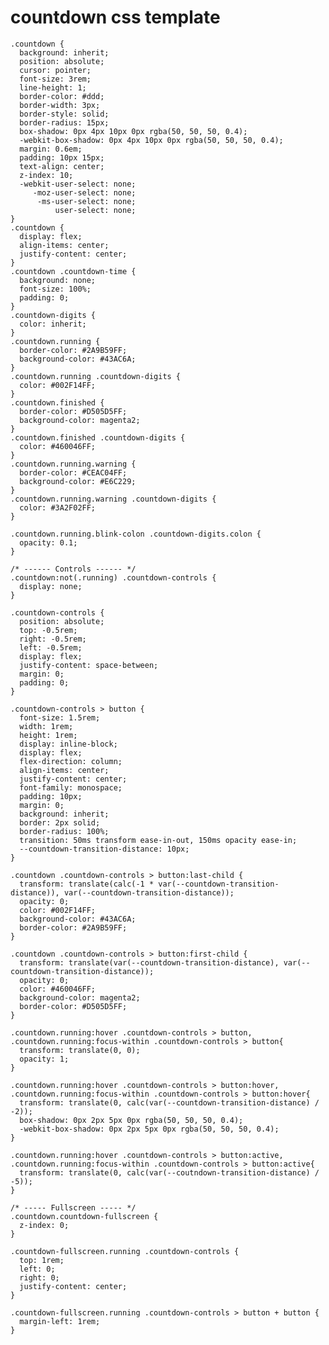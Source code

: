 # countdown css template

    .countdown {
      background: inherit;
      position: absolute;
      cursor: pointer;
      font-size: 3rem;
      line-height: 1;
      border-color: #ddd;
      border-width: 3px;
      border-style: solid;
      border-radius: 15px;
      box-shadow: 0px 4px 10px 0px rgba(50, 50, 50, 0.4);
      -webkit-box-shadow: 0px 4px 10px 0px rgba(50, 50, 50, 0.4);
      margin: 0.6em;
      padding: 10px 15px;
      text-align: center;
      z-index: 10;
      -webkit-user-select: none;
         -moz-user-select: none;
          -ms-user-select: none;
              user-select: none;
    }
    .countdown {
      display: flex;
      align-items: center;
      justify-content: center;
    }
    .countdown .countdown-time {
      background: none;
      font-size: 100%;
      padding: 0;
    }
    .countdown-digits {
      color: inherit;
    }
    .countdown.running {
      border-color: #2A9B59FF;
      background-color: #43AC6A;
    }
    .countdown.running .countdown-digits {
      color: #002F14FF;
    }
    .countdown.finished {
      border-color: #D505D5FF;
      background-color: magenta2;
    }
    .countdown.finished .countdown-digits {
      color: #460046FF;
    }
    .countdown.running.warning {
      border-color: #CEAC04FF;
      background-color: #E6C229;
    }
    .countdown.running.warning .countdown-digits {
      color: #3A2F02FF;
    }
    
    .countdown.running.blink-colon .countdown-digits.colon {
      opacity: 0.1;
    }
    
    /* ------ Controls ------ */
    .countdown:not(.running) .countdown-controls {
      display: none;
    }
    
    .countdown-controls {
      position: absolute;
      top: -0.5rem;
      right: -0.5rem;
      left: -0.5rem;
      display: flex;
      justify-content: space-between;
      margin: 0;
      padding: 0;
    }
    
    .countdown-controls > button {
      font-size: 1.5rem;
      width: 1rem;
      height: 1rem;
      display: inline-block;
      display: flex;
      flex-direction: column;
      align-items: center;
      justify-content: center;
      font-family: monospace;
      padding: 10px;
      margin: 0;
      background: inherit;
      border: 2px solid;
      border-radius: 100%;
      transition: 50ms transform ease-in-out, 150ms opacity ease-in;
      --countdown-transition-distance: 10px;
    }
    
    .countdown .countdown-controls > button:last-child {
      transform: translate(calc(-1 * var(--countdown-transition-distance)), var(--countdown-transition-distance));
      opacity: 0;
      color: #002F14FF;
      background-color: #43AC6A;
      border-color: #2A9B59FF;
    }
    
    .countdown .countdown-controls > button:first-child {
      transform: translate(var(--countdown-transition-distance), var(--countdown-transition-distance));
      opacity: 0;
      color: #460046FF;
      background-color: magenta2;
      border-color: #D505D5FF;
    }
    
    .countdown.running:hover .countdown-controls > button,
    .countdown.running:focus-within .countdown-controls > button{
      transform: translate(0, 0);
      opacity: 1;
    }
    
    .countdown.running:hover .countdown-controls > button:hover,
    .countdown.running:focus-within .countdown-controls > button:hover{
      transform: translate(0, calc(var(--countdown-transition-distance) / -2));
      box-shadow: 0px 2px 5px 0px rgba(50, 50, 50, 0.4);
      -webkit-box-shadow: 0px 2px 5px 0px rgba(50, 50, 50, 0.4);
    }
    
    .countdown.running:hover .countdown-controls > button:active,
    .countdown.running:focus-within .countdown-controls > button:active{
      transform: translate(0, calc(var(--coutndown-transition-distance) / -5));
    }
    
    /* ----- Fullscreen ----- */
    .countdown.countdown-fullscreen {
      z-index: 0;
    }
    
    .countdown-fullscreen.running .countdown-controls {
      top: 1rem;
      left: 0;
      right: 0;
      justify-content: center;
    }
    
    .countdown-fullscreen.running .countdown-controls > button + button {
      margin-left: 1rem;
    }

